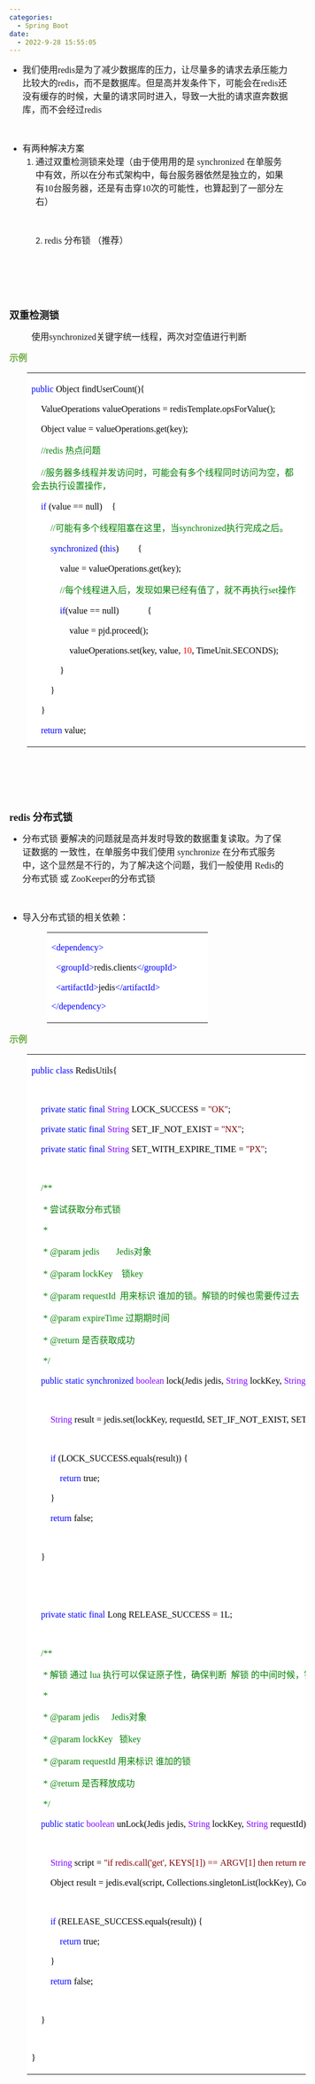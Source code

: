 ```yaml
---
categories:
  - Spring Boot
date:
  - 2022-9-28 15:55:05
---
```


<ul style="list-style-type:disc">
    <li><span style="font-size:12.0pt"><span style="font-family:&quot;Microsoft YaHei UI&quot;">我们使用</span></span><span
            style="font-size:12.0pt"><span style="font-family:&quot;Comic Sans MS&quot;">redis</span></span><span
            style="font-size:12.0pt"><span
                style="font-family:&quot;Microsoft YaHei UI&quot;">是为了减少数据库的压力，让尽量多的请求去承压能力比较大的</span></span><span
            style="font-size:12.0pt"><span style="font-family:&quot;Comic Sans MS&quot;">redis</span></span><span
            style="font-size:12.0pt"><span
                style="font-family:&quot;Microsoft YaHei UI&quot;">，而不是数据库。但是高并发条件下，可能会在</span></span><span
            style="font-size:12.0pt"><span style="font-family:&quot;Comic Sans MS&quot;">redis</span></span><span
            style="font-size:12.0pt"><span
                style="font-family:&quot;Microsoft YaHei UI&quot;">还没有缓存的时候，大量的请求同时进入，导致一大批的请求直奔数据库，而不会经过</span></span><span
            style="font-size:12.0pt"><span style="font-family:&quot;Comic Sans MS&quot;">redis</span></span></li>
</ul>
<p><span style="font-size:12.0pt"><span style="font-family:&quot;Comic Sans MS&quot;">&nbsp;</span></span></p>
<ul style="list-style-type:disc">
    <li><span style="font-size:12.0pt"><span style="font-family:&quot;Microsoft YaHei UI&quot;">有两种解决方案</span></span>
        <ol style="list-style-type:decimal">
            <li value="1"><span style="font-size:12.0pt"><span
                        style="font-family:&quot;Microsoft YaHei UI&quot;">通过双重检测锁来处理（由于使用用的是</span></span><span
                    style="font-size:12.0pt"><span style="font-family:&quot;Comic Sans MS&quot;"> synchronized
                    </span></span><span style="font-size:12.0pt"><span
                        style="font-family:&quot;Microsoft YaHei UI&quot;">在单服务中有效，所以在分布式架构中，每台服务器依然是独立的，如果有</span></span><span
                    style="font-size:12.0pt"><span style="font-family:&quot;Comic Sans MS&quot;">10</span></span><span
                    style="font-size:12.0pt"><span
                        style="font-family:&quot;Microsoft YaHei UI&quot;">台服务器，还是有击穿</span></span><span
                    style="font-size:12.0pt"><span style="font-family:&quot;Comic Sans MS&quot;">10</span></span><span
                    style="font-size:12.0pt"><span
                        style="font-family:&quot;Microsoft YaHei UI&quot;">次的可能性，也算起到了一部分左右）</span></span></li>
        </ol>
    </li>
</ul>
<p><span style="font-size:12.0pt"><span style="font-family:&quot;Comic Sans MS&quot;">&nbsp;</span></span></p>
<ol style="list-style-type: decimal; margin-left: 40px;">
    <li value="2"><span style="font-size:12.0pt"><span
                style="font-family:&quot;Comic Sans MS&quot;">red</span></span><span style="font-size:12.0pt"><span
                style="font-family:&quot;Comic Sans MS&quot;">is </span></span><span style="font-size:12.0pt"><span
                style="font-family:&quot;Microsoft YaHei UI&quot;">分布锁 （推荐）</span></span></li>
</ol>
<p><span style="font-size:12.0pt"><span style="font-family:&quot;Comic Sans MS&quot;">&nbsp;</span></span></p>
<p><span style="font-size:12.0pt"><span style="font-family:&quot;Comic Sans MS&quot;">&nbsp;</span></span></p>
<p><span style="font-size:12.0pt"><span style="font-family:&quot;Comic Sans MS&quot;">&nbsp;</span></span></p>
<p><span style="font-size:13.5pt"><span
            style="font-family:&quot;Microsoft YaHei UI&quot;"><strong>双重检测锁</strong></span></span></p>
<p style="margin-left: 40px;"><span style="font-size:12.0pt"><span
            style="font-family:&quot;Microsoft YaHei UI&quot;">使用</span><span
            style="font-family:&quot;Comic Sans MS&quot;">synchronized</span><span
            style="font-family:&quot;Microsoft YaHei UI&quot;">关键字统一线程，两次对空值进行判断</span></span></p>
<p><span style="font-size:12.0pt"><span style="font-family:&quot;Microsoft YaHei UI&quot;"><span
                style="color:#70ad47"><strong>示例</strong></span></span></span></p>
<table summary="" cellspacing="0"
    style="border-collapse:collapse; border-color:#a3a3a3; border-style:solid; border-width:0px; margin-left:32px"
    class=" cke_show_border">
    <tbody>
        <tr>
            <td
                style="background-color:white; border-bottom:0px; border-left:0px; border-right:0px; border-top:0px; vertical-align:top; width:6.7555in">
                <p><span style="font-size:12.0pt"><span style="font-family:&quot;Comic Sans MS&quot;"><span
                                style="color:blue">public</span></span>&nbsp;<span
                            style="font-family:&quot;Comic Sans MS&quot;"><span
                                style="color:black">Object</span></span>&nbsp;<span
                            style="font-family:&quot;Comic Sans MS&quot;"><span
                                style="color:black">findUserCount(){</span></span></span></p>
                <p><span style="font-size:12.0pt"><span style="color:black">&nbsp;&nbsp;&nbsp;&nbsp;<span
                                style="font-family:&quot;Comic Sans MS&quot;">ValueOperations</span>&nbsp;<span
                                style="font-family:&quot;Comic Sans MS&quot;">valueOperations</span>&nbsp;<span
                                style="font-family:&quot;Comic Sans MS&quot;">=</span>&nbsp;<span
                                style="font-family:&quot;Comic Sans MS&quot;">redisTemplate.opsForValue();</span></span></span>
                </p>
                <p><span style="font-size:12.0pt"><span style="color:black">&nbsp;&nbsp;&nbsp;&nbsp;<span
                                style="font-family:&quot;Comic Sans MS&quot;">Object</span>&nbsp;<span
                                style="font-family:&quot;Comic Sans MS&quot;">value</span>&nbsp;<span
                                style="font-family:&quot;Comic Sans MS&quot;">=</span>&nbsp;<span
                                style="font-family:&quot;Comic Sans MS&quot;">valueOperations.get(key);</span></span></span>
                </p>
                <p><span style="font-size:12.0pt">&nbsp;&nbsp;&nbsp;&nbsp;<span
                            style="font-family:&quot;Comic Sans MS&quot;"><span
                                style="color:green">//redis</span></span><span
                            style="font-family:&quot;Microsoft YaHei UI&quot;"><span
                                style="color:green">&nbsp;热点问题</span></span></span></p>
                <p><span style="font-size:12.0pt">&nbsp;&nbsp;&nbsp;&nbsp;<span
                            style="font-family:&quot;Comic Sans MS&quot;"><span
                                style="color:green">//</span></span><span
                            style="font-family:&quot;Microsoft YaHei UI&quot;"><span
                                style="color:green">服务器多线程并发访问时，可能会有多个线程同时访问为空，都会去执行设置操作，</span></span></span></p>
                <p><span style="font-size:12.0pt">&nbsp;&nbsp;&nbsp;&nbsp;<span
                            style="font-family:&quot;Comic Sans MS&quot;"><span
                                style="color:blue">if</span></span>&nbsp;<span
                            style="font-family:&quot;Comic Sans MS&quot;"><span
                                style="color:black">(value</span></span>&nbsp;<span
                            style="font-family:&quot;Comic Sans MS&quot;"><span
                                style="color:black">==</span></span>&nbsp;<span
                            style="font-family:&quot;Comic Sans MS&quot;"><span
                                style="color:black">null)</span></span>&nbsp;&nbsp;&nbsp;&nbsp;<span
                            style="font-family:&quot;Comic Sans MS&quot;"><span
                                style="color:black">{</span></span></span></p>
                <p><span style="font-size:12.0pt">&nbsp;&nbsp;&nbsp;&nbsp;&nbsp;&nbsp;&nbsp;&nbsp;<span
                            style="font-family:&quot;Comic Sans MS&quot;"><span
                                style="color:green">//</span></span><span
                            style="font-family:&quot;Microsoft YaHei UI&quot;"><span
                                style="color:green">可能有多个线程阻塞在这里，当</span></span><span
                            style="font-family:&quot;Comic Sans MS&quot;"><span
                                style="color:green">synchronized</span></span><span
                            style="font-family:&quot;Microsoft YaHei UI&quot;"><span
                                style="color:green">执行完成之后。</span></span></span></p>
                <p><span style="font-size:12.0pt">&nbsp;&nbsp;&nbsp;&nbsp;&nbsp;&nbsp;&nbsp;&nbsp;<span
                            style="font-family:&quot;Comic Sans MS&quot;"><span
                                style="color:blue">synchronized</span></span>&nbsp;<span
                            style="font-family:&quot;Comic Sans MS&quot;"><span style="color:black">(</span></span><span
                            style="font-family:&quot;Comic Sans MS&quot;"><span
                                style="color:blue">this</span></span><span
                            style="font-family:&quot;Comic Sans MS&quot;"><span
                                style="color:black">)</span></span>&nbsp;&nbsp;&nbsp;&nbsp;&nbsp;&nbsp;&nbsp;&nbsp;<span
                            style="font-family:&quot;Comic Sans MS&quot;"><span
                                style="color:black">{</span></span></span></p>
                <p><span style="font-size:12.0pt"><span
                            style="color:black">&nbsp;&nbsp;&nbsp;&nbsp;&nbsp;&nbsp;&nbsp;&nbsp;&nbsp;&nbsp;&nbsp;&nbsp;<span
                                style="font-family:&quot;Comic Sans MS&quot;">value</span>&nbsp;<span
                                style="font-family:&quot;Comic Sans MS&quot;">=</span>&nbsp;<span
                                style="font-family:&quot;Comic Sans MS&quot;">valueOperations.get(key);</span></span></span>
                </p>
                <p><span style="font-size:12.0pt">&nbsp;&nbsp;&nbsp;&nbsp;&nbsp;&nbsp;&nbsp;&nbsp;&nbsp;&nbsp;&nbsp;&nbsp;<span
                            style="font-family:&quot;Comic Sans MS&quot;"><span
                                style="color:green">//</span></span><span
                            style="font-family:&quot;Microsoft YaHei UI&quot;"><span
                                style="color:green">每个线程进入后，发现如果已经有值了，就不再执行</span></span><span
                            style="font-family:&quot;Comic Sans MS&quot;"><span
                                style="color:green">set</span></span><span
                            style="font-family:&quot;Microsoft YaHei UI&quot;"><span
                                style="color:green">操作</span></span></span></p>
                <p><span style="font-size:12.0pt">&nbsp;&nbsp;&nbsp;&nbsp;&nbsp;&nbsp;&nbsp;&nbsp;&nbsp;&nbsp;&nbsp;&nbsp;<span
                            style="font-family:&quot;Comic Sans MS&quot;"><span style="color:blue">if</span></span><span
                            style="font-family:&quot;Comic Sans MS&quot;"><span
                                style="color:black">(value</span></span>&nbsp;<span
                            style="font-family:&quot;Comic Sans MS&quot;"><span
                                style="color:black">==</span></span>&nbsp;<span
                            style="font-family:&quot;Comic Sans MS&quot;"><span
                                style="color:black">null)</span></span>&nbsp;&nbsp;&nbsp;&nbsp;&nbsp;&nbsp;&nbsp;&nbsp;&nbsp;&nbsp;&nbsp;&nbsp;<span
                            style="font-family:&quot;Comic Sans MS&quot;"><span
                                style="color:black">{</span></span></span></p>
                <p><span style="font-size:12.0pt"><span
                            style="color:black">&nbsp;&nbsp;&nbsp;&nbsp;&nbsp;&nbsp;&nbsp;&nbsp;&nbsp;&nbsp;&nbsp;&nbsp;&nbsp;&nbsp;&nbsp;&nbsp;<span
                                style="font-family:&quot;Comic Sans MS&quot;">value</span>&nbsp;<span
                                style="font-family:&quot;Comic Sans MS&quot;">=</span>&nbsp;<span
                                style="font-family:&quot;Comic Sans MS&quot;">pjd.proceed();</span></span></span></p>
                <p><span style="font-size:12.0pt">&nbsp;&nbsp;&nbsp;&nbsp;&nbsp;&nbsp;&nbsp;&nbsp;&nbsp;&nbsp;&nbsp;&nbsp;&nbsp;&nbsp;&nbsp;&nbsp;<span
                            style="font-family:&quot;Comic Sans MS&quot;"><span
                                style="color:black">valueOperations.set(key,</span></span>&nbsp;<span
                            style="font-family:&quot;Comic Sans MS&quot;"><span
                                style="color:black">value,</span></span>&nbsp;<span
                            style="font-family:&quot;Comic Sans MS&quot;"><span style="color:red">10</span></span><span
                            style="font-family:&quot;Comic Sans MS&quot;"><span
                                style="color:black">,</span></span>&nbsp;<span
                            style="font-family:&quot;Comic Sans MS&quot;"><span
                                style="color:black">TimeUnit.SECONDS);</span></span></span></p>
                <p><span style="font-size:12.0pt"><span
                            style="color:black">&nbsp;&nbsp;&nbsp;&nbsp;&nbsp;&nbsp;&nbsp;&nbsp;&nbsp;&nbsp;&nbsp;&nbsp;<span
                                style="font-family:&quot;Comic Sans MS&quot;">}</span></span></span></p>
                <p><span style="font-size:12.0pt"><span
                            style="color:black">&nbsp;&nbsp;&nbsp;&nbsp;&nbsp;&nbsp;&nbsp;&nbsp;<span
                                style="font-family:&quot;Comic Sans MS&quot;">}</span></span></span></p>
                <p><span style="font-size:12.0pt"><span style="color:black">&nbsp;&nbsp;&nbsp;&nbsp;<span
                                style="font-family:&quot;Comic Sans MS&quot;">}</span></span></span></p>
                <p><span style="font-size:12.0pt">&nbsp;&nbsp;&nbsp;&nbsp;<span
                            style="font-family:&quot;Comic Sans MS&quot;"><span
                                style="color:blue">return</span></span>&nbsp;<span
                            style="font-family:&quot;Comic Sans MS&quot;"><span
                                style="color:black">value;</span></span></span></p>
            </td>
        </tr>
    </tbody>
</table>
<p><span style="font-size:12.0pt"><span style="font-family:&quot;Comic Sans MS&quot;"><span
                style="color:#70ad47">&nbsp;</span></span></span></p>
<p><span style="font-size:12.0pt"><span style="font-family:&quot;Comic Sans MS&quot;"><span
                style="color:#70ad47">&nbsp;</span></span></span></p>
<p><span style="font-size:12.0pt"><span style="font-family:&quot;Comic Sans MS&quot;"><span
                style="color:#70ad47">&nbsp;</span></span></span></p>
<p><span style="font-size:13.5pt"><strong><span style="font-family:&quot;Comic Sans MS&quot;">redis
            </span></strong><strong><span style="font-family:&quot;Microsoft YaHei UI&quot;">分布式锁</span></strong></span>
</p>
<ul style="list-style-type:disc">
    <li><span style="font-size:12.0pt"><span style="font-family:&quot;Microsoft YaHei UI&quot;">分布式锁
                要解决的问题就是高并发时导致的数据重复读取。为了保证数据的 一致性，在单服务中我们使用</span></span><span style="font-size:12.0pt"><span
                style="font-family:&quot;Comic Sans MS&quot;"> synchronize </span></span><span
            style="font-size:12.0pt"><span
                style="font-family:&quot;Microsoft YaHei UI&quot;">在分布式服务中，这个显然是不行的，为了解决这个问题，我们一般使用</span></span><span
            style="font-size:12.0pt"><span style="font-family:&quot;Comic Sans MS&quot;"> Redis</span></span><span
            style="font-size:12.0pt"><span style="font-family:&quot;Microsoft YaHei UI&quot;">的分布式锁 或</span></span><span
            style="font-size:12.0pt"><span style="font-family:&quot;Comic Sans MS&quot;"> ZooKeeper</span></span><span
            style="font-size:12.0pt"><span style="font-family:&quot;Microsoft YaHei UI&quot;">的分布式锁</span></span></li>
</ul>
<p><span style="font-size:12.0pt"><span style="font-family:&quot;Comic Sans MS&quot;">&nbsp;</span></span></p>
<ul style="list-style-type:disc">
    <li><span style="font-size:12.0pt"><span
                style="font-family:&quot;Microsoft YaHei UI&quot;">导入分布式锁的相关依赖：</span></span></li>
</ul>
<table summary="" cellspacing="0"
    style="border-collapse:collapse; border-color:#a3a3a3; border-style:solid; border-width:0px; margin-left:68px"
    class=" cke_show_border">
    <tbody>
        <tr>
            <td
                style="background-color:white; border-bottom:0px; border-left:0px; border-right:0px; border-top:0px; vertical-align:top; width:2.8687in">
                <p><span style="font-size:12.0pt"><span style="font-family:&quot;Comic Sans MS&quot;"><span
                                style="color:blue">&lt;dependency&gt;</span></span></span></p>
                <p><span style="font-size:12.0pt">&nbsp;&nbsp;<span style="font-family:&quot;Comic Sans MS&quot;"><span
                                style="color:blue">&lt;groupId&gt;</span></span><span
                            style="font-family:&quot;Comic Sans MS&quot;"><span
                                style="color:black">redis.clients</span></span><span
                            style="font-family:&quot;Comic Sans MS&quot;"><span
                                style="color:blue">&lt;/groupId&gt;</span></span></span></p>
                <p><span style="font-size:12.0pt">&nbsp;&nbsp;<span style="font-family:&quot;Comic Sans MS&quot;"><span
                                style="color:blue">&lt;artifactId&gt;</span></span><span
                            style="font-family:&quot;Comic Sans MS&quot;"><span
                                style="color:black">jedis</span></span><span
                            style="font-family:&quot;Comic Sans MS&quot;"><span
                                style="color:blue">&lt;/artifactId&gt;</span></span></span></p>
                <p><span style="font-size:12.0pt"><span style="font-family:&quot;Comic Sans MS&quot;"><span
                                style="color:blue">&lt;/dependency&gt;</span></span></span></p>
            </td>
        </tr>
    </tbody>
</table>
<p><span style="font-size:12.0pt"><span style="font-family:&quot;Microsoft YaHei UI&quot;"><span
                style="color:#70ad47"><strong>示例</strong></span></span></span></p>
<table summary="" cellspacing="0"
    style="border-collapse:collapse; border-color:#a3a3a3; border-style:solid; border-width:0px; margin-left:32px"
    class=" cke_show_border">
    <tbody>
        <tr>
            <td
                style="background-color:white; border-bottom:0px; border-left:0px; border-right:0px; border-top:0px; vertical-align:top; width:8.8965in">
                <p><span style="font-size:12.0pt"><span style="font-family:&quot;Comic Sans MS&quot;"><span
                                style="color:blue">public</span></span>&nbsp;<span
                            style="font-family:&quot;Comic Sans MS&quot;"><span
                                style="color:blue">class</span></span>&nbsp;<span
                            style="font-family:&quot;Comic Sans MS&quot;"><span
                                style="color:black">RedisUtils{</span></span></span></p>
                <p><span style="font-size:12.0pt"><span
                            style="font-family:&quot;Comic Sans MS&quot;">&nbsp;</span></span></p>
                <p><span style="font-size:12.0pt">&nbsp;&nbsp;&nbsp;&nbsp;<span
                            style="font-family:&quot;Comic Sans MS&quot;"><span
                                style="color:blue">private</span></span>&nbsp;<span
                            style="font-family:&quot;Comic Sans MS&quot;"><span
                                style="color:blue">static</span></span>&nbsp;<span
                            style="font-family:&quot;Comic Sans MS&quot;"><span
                                style="color:blue">final</span></span>&nbsp;<span
                            style="font-family:&quot;Comic Sans MS&quot;"><span
                                style="color:#8000ff">String</span></span>&nbsp;<span
                            style="font-family:&quot;Comic Sans MS&quot;"><span
                                style="color:black">LOCK_SUCCESS</span></span>&nbsp;<span
                            style="font-family:&quot;Comic Sans MS&quot;"><span
                                style="color:black">=</span></span>&nbsp;<span
                            style="font-family:&quot;Comic Sans MS&quot;"><span
                                style="color:maroon">"OK"</span></span><span
                            style="font-family:&quot;Comic Sans MS&quot;"><span
                                style="color:black">;</span></span></span></p>
                <p><span style="font-size:12.0pt">&nbsp;&nbsp;&nbsp;&nbsp;<span
                            style="font-family:&quot;Comic Sans MS&quot;"><span
                                style="color:blue">private</span></span>&nbsp;<span
                            style="font-family:&quot;Comic Sans MS&quot;"><span
                                style="color:blue">static</span></span>&nbsp;<span
                            style="font-family:&quot;Comic Sans MS&quot;"><span
                                style="color:blue">final</span></span>&nbsp;<span
                            style="font-family:&quot;Comic Sans MS&quot;"><span
                                style="color:#8000ff">String</span></span>&nbsp;<span
                            style="font-family:&quot;Comic Sans MS&quot;"><span
                                style="color:black">SET_IF_NOT_EXIST</span></span>&nbsp;<span
                            style="font-family:&quot;Comic Sans MS&quot;"><span
                                style="color:black">=</span></span>&nbsp;<span
                            style="font-family:&quot;Comic Sans MS&quot;"><span
                                style="color:maroon">"NX"</span></span><span
                            style="font-family:&quot;Comic Sans MS&quot;"><span
                                style="color:black">;</span></span></span></p>
                <p><span style="font-size:12.0pt">&nbsp;&nbsp;&nbsp;&nbsp;<span
                            style="font-family:&quot;Comic Sans MS&quot;"><span
                                style="color:blue">private</span></span>&nbsp;<span
                            style="font-family:&quot;Comic Sans MS&quot;"><span
                                style="color:blue">static</span></span>&nbsp;<span
                            style="font-family:&quot;Comic Sans MS&quot;"><span
                                style="color:blue">final</span></span>&nbsp;<span
                            style="font-family:&quot;Comic Sans MS&quot;"><span
                                style="color:#8000ff">String</span></span>&nbsp;<span
                            style="font-family:&quot;Comic Sans MS&quot;"><span
                                style="color:black">SET_WITH_EXPIRE_TIME</span></span>&nbsp;<span
                            style="font-family:&quot;Comic Sans MS&quot;"><span
                                style="color:black">=</span></span>&nbsp;<span
                            style="font-family:&quot;Comic Sans MS&quot;"><span
                                style="color:maroon">"PX"</span></span><span
                            style="font-family:&quot;Comic Sans MS&quot;"><span
                                style="color:black">;</span></span></span></p>
                <p><span style="font-size:12.0pt"><span
                            style="font-family:&quot;Comic Sans MS&quot;">&nbsp;</span></span></p>
                <p><span style="font-size:12.0pt">&nbsp;&nbsp;&nbsp;&nbsp;<span
                            style="font-family:&quot;Comic Sans MS&quot;"><span
                                style="color:green">/**</span></span></span></p>
                <p><span style="font-size:12.0pt"><span style="color:green">&nbsp;&nbsp;&nbsp;&nbsp;&nbsp;<span
                                style="font-family:&quot;Comic Sans MS&quot;">*</span><span
                                style="font-family:&quot;Microsoft YaHei UI&quot;">&nbsp;尝试获取分布式锁</span></span></span>
                </p>
                <p><span style="font-size:12.0pt"><span style="color:green">&nbsp;&nbsp;&nbsp;&nbsp;&nbsp;<span
                                style="font-family:&quot;Comic Sans MS&quot;">*</span></span></span></p>
                <p><span style="font-size:12.0pt"><span style="color:green">&nbsp;&nbsp;&nbsp;&nbsp;&nbsp;<span
                                style="font-family:&quot;Comic Sans MS&quot;">*</span>&nbsp;<span
                                style="font-family:&quot;Comic Sans MS&quot;">@param</span>&nbsp;<span
                                style="font-family:&quot;Comic Sans MS&quot;">jedis</span>&nbsp;&nbsp;&nbsp;&nbsp;&nbsp;&nbsp;&nbsp;<span
                                style="font-family:&quot;Comic Sans MS&quot;">Jedis</span><span
                                style="font-family:&quot;Microsoft YaHei UI&quot;">对象</span></span></span></p>
                <p><span style="font-size:12.0pt"><span style="color:green">&nbsp;&nbsp;&nbsp;&nbsp;&nbsp;<span
                                style="font-family:&quot;Comic Sans MS&quot;">*</span>&nbsp;<span
                                style="font-family:&quot;Comic Sans MS&quot;">@param</span>&nbsp;<span
                                style="font-family:&quot;Comic Sans MS&quot;">lockKey</span><span
                                style="font-family:&quot;Microsoft YaHei UI&quot;">&nbsp;&nbsp;&nbsp;&nbsp;锁</span><span
                                style="font-family:&quot;Comic Sans MS&quot;">key</span></span></span></p>
                <p><span style="font-size:12.0pt"><span style="color:green">&nbsp;&nbsp;&nbsp;&nbsp;&nbsp;<span
                                style="font-family:&quot;Comic Sans MS&quot;">*</span>&nbsp;<span
                                style="font-family:&quot;Comic Sans MS&quot;">@param</span>&nbsp;<span
                                style="font-family:&quot;Comic Sans MS&quot;">requestId</span><span
                                style="font-family:&quot;Microsoft YaHei UI&quot;">&nbsp;&nbsp;用来标识&nbsp;谁加的锁。解锁的时候也需要传过去</span></span></span>
                </p>
                <p><span style="font-size:12.0pt"><span style="color:green">&nbsp;&nbsp;&nbsp;&nbsp;&nbsp;<span
                                style="font-family:&quot;Comic Sans MS&quot;">*</span>&nbsp;<span
                                style="font-family:&quot;Comic Sans MS&quot;">@param</span>&nbsp;<span
                                style="font-family:&quot;Comic Sans MS&quot;">expireTime</span><span
                                style="font-family:&quot;Microsoft YaHei UI&quot;">&nbsp;过期期时间</span></span></span></p>
                <p><span style="font-size:12.0pt"><span style="color:green">&nbsp;&nbsp;&nbsp;&nbsp;&nbsp;<span
                                style="font-family:&quot;Comic Sans MS&quot;">*</span>&nbsp;<span
                                style="font-family:&quot;Comic Sans MS&quot;">@return</span><span
                                style="font-family:&quot;Microsoft YaHei UI&quot;">&nbsp;是否获取成功</span></span></span></p>
                <p><span style="font-size:12.0pt"><span style="color:green">&nbsp;&nbsp;&nbsp;&nbsp;&nbsp;<span
                                style="font-family:&quot;Comic Sans MS&quot;">*/</span></span></span></p>
                <p><span style="font-size:12.0pt">&nbsp;&nbsp;&nbsp;&nbsp;<span
                            style="font-family:&quot;Comic Sans MS&quot;"><span
                                style="color:blue">public</span></span>&nbsp;<span
                            style="font-family:&quot;Comic Sans MS&quot;"><span
                                style="color:blue">static</span></span>&nbsp;<span
                            style="font-family:&quot;Comic Sans MS&quot;"><span
                                style="color:blue">synchronized</span></span>&nbsp;<span
                            style="font-family:&quot;Comic Sans MS&quot;"><span
                                style="color:#8000ff">boolean</span></span>&nbsp;<span
                            style="font-family:&quot;Comic Sans MS&quot;"><span
                                style="color:black">lock(Jedis</span></span>&nbsp;<span
                            style="font-family:&quot;Comic Sans MS&quot;"><span
                                style="color:black">jedis,</span></span>&nbsp;<span
                            style="font-family:&quot;Comic Sans MS&quot;"><span
                                style="color:#8000ff">String</span></span>&nbsp;<span
                            style="font-family:&quot;Comic Sans MS&quot;"><span
                                style="color:black">lockKey,</span></span>&nbsp;<span
                            style="font-family:&quot;Comic Sans MS&quot;"><span
                                style="color:#8000ff">String</span></span>&nbsp;<span
                            style="font-family:&quot;Comic Sans MS&quot;"><span
                                style="color:black">requestId,</span></span>&nbsp;<span
                            style="font-family:&quot;Comic Sans MS&quot;"><span
                                style="color:#8000ff">int</span></span>&nbsp;<span
                            style="font-family:&quot;Comic Sans MS&quot;"><span
                                style="color:black">expireTime)</span></span>&nbsp;<span
                            style="font-family:&quot;Comic Sans MS&quot;"><span
                                style="color:black">{</span></span></span></p>
                <p><span style="font-size:12.0pt"><span
                            style="font-family:&quot;Comic Sans MS&quot;">&nbsp;</span></span></p>
                <p><span style="font-size:12.0pt">&nbsp;&nbsp;&nbsp;&nbsp;&nbsp;&nbsp;&nbsp;&nbsp;<span
                            style="font-family:&quot;Comic Sans MS&quot;"><span
                                style="color:#8000ff">String</span></span>&nbsp;<span
                            style="font-family:&quot;Comic Sans MS&quot;"><span
                                style="color:black">result</span></span>&nbsp;<span
                            style="font-family:&quot;Comic Sans MS&quot;"><span
                                style="color:black">=</span></span>&nbsp;<span
                            style="font-family:&quot;Comic Sans MS&quot;"><span
                                style="color:black">jedis.set(lockKey,</span></span>&nbsp;<span
                            style="font-family:&quot;Comic Sans MS&quot;"><span
                                style="color:black">requestId,</span></span>&nbsp;<span
                            style="font-family:&quot;Comic Sans MS&quot;"><span
                                style="color:black">SET_IF_NOT_EXIST,</span></span>&nbsp;<span
                            style="font-family:&quot;Comic Sans MS&quot;"><span
                                style="color:black">SET_WITH_EXPIRE_TIME,</span></span>&nbsp;<span
                            style="font-family:&quot;Comic Sans MS&quot;"><span
                                style="color:black">expireTime);</span></span></span></p>
                <p><span style="font-size:12.0pt"><span
                            style="font-family:&quot;Comic Sans MS&quot;">&nbsp;</span></span></p>
                <p><span style="font-size:12.0pt">&nbsp;&nbsp;&nbsp;&nbsp;&nbsp;&nbsp;&nbsp;&nbsp;<span
                            style="font-family:&quot;Comic Sans MS&quot;"><span
                                style="color:blue">if</span></span>&nbsp;<span
                            style="font-family:&quot;Comic Sans MS&quot;"><span
                                style="color:black">(LOCK_SUCCESS.equals(result))</span></span>&nbsp;<span
                            style="font-family:&quot;Comic Sans MS&quot;"><span
                                style="color:black">{</span></span></span></p>
                <p><span style="font-size:12.0pt">&nbsp;&nbsp;&nbsp;&nbsp;&nbsp;&nbsp;&nbsp;&nbsp;&nbsp;&nbsp;&nbsp;&nbsp;<span
                            style="font-family:&quot;Comic Sans MS&quot;"><span
                                style="color:blue">return</span></span>&nbsp;<span
                            style="font-family:&quot;Comic Sans MS&quot;"><span
                                style="color:black">true;</span></span></span></p>
                <p><span style="font-size:12.0pt"><span
                            style="color:black">&nbsp;&nbsp;&nbsp;&nbsp;&nbsp;&nbsp;&nbsp;&nbsp;<span
                                style="font-family:&quot;Comic Sans MS&quot;">}</span></span></span></p>
                <p><span style="font-size:12.0pt">&nbsp;&nbsp;&nbsp;&nbsp;&nbsp;&nbsp;&nbsp;&nbsp;<span
                            style="font-family:&quot;Comic Sans MS&quot;"><span
                                style="color:blue">return</span></span>&nbsp;<span
                            style="font-family:&quot;Comic Sans MS&quot;"><span
                                style="color:black">false;</span></span></span></p>
                <p><span style="font-size:12.0pt"><span
                            style="font-family:&quot;Comic Sans MS&quot;">&nbsp;</span></span></p>
                <p><span style="font-size:12.0pt"><span style="color:black">&nbsp;&nbsp;&nbsp;&nbsp;<span
                                style="font-family:&quot;Comic Sans MS&quot;">}</span></span></span></p>
                <p><span style="font-size:12.0pt"><span
                            style="font-family:&quot;Comic Sans MS&quot;">&nbsp;</span></span></p>
                <p><span style="font-size:12.0pt"><span
                            style="font-family:&quot;Comic Sans MS&quot;">&nbsp;</span></span></p>
                <p><span style="font-size:12.0pt">&nbsp;&nbsp;&nbsp;&nbsp;<span
                            style="font-family:&quot;Comic Sans MS&quot;"><span
                                style="color:blue">private</span></span>&nbsp;<span
                            style="font-family:&quot;Comic Sans MS&quot;"><span
                                style="color:blue">static</span></span>&nbsp;<span
                            style="font-family:&quot;Comic Sans MS&quot;"><span
                                style="color:blue">final</span></span>&nbsp;<span
                            style="font-family:&quot;Comic Sans MS&quot;"><span
                                style="color:black">Long</span></span>&nbsp;<span
                            style="font-family:&quot;Comic Sans MS&quot;"><span
                                style="color:black">RELEASE_SUCCESS</span></span>&nbsp;<span
                            style="font-family:&quot;Comic Sans MS&quot;"><span
                                style="color:black">=</span></span>&nbsp;<span
                            style="font-family:&quot;Comic Sans MS&quot;"><span
                                style="color:black">1L;</span></span></span></p>
                <p><span style="font-size:12.0pt"><span
                            style="font-family:&quot;Comic Sans MS&quot;">&nbsp;</span></span></p>
                <p><span style="font-size:12.0pt">&nbsp;&nbsp;&nbsp;&nbsp;<span
                            style="font-family:&quot;Comic Sans MS&quot;"><span
                                style="color:green">/**</span></span></span></p>
                <p><span style="font-size:12.0pt"><span style="color:green">&nbsp;&nbsp;&nbsp;&nbsp;&nbsp;<span
                                style="font-family:&quot;Comic Sans MS&quot;">*</span><span
                                style="font-family:&quot;Microsoft YaHei UI&quot;">&nbsp;解锁&nbsp;通过&nbsp;</span><span
                                style="font-family:&quot;Comic Sans MS&quot;">lua</span><span
                                style="font-family:&quot;Microsoft YaHei UI&quot;">&nbsp;执行可以保证原子性，确保判断&nbsp;&nbsp;解锁&nbsp;的中间时候，锁过期，导致误解别人锁的情况。</span></span></span>
                </p>
                <p><span style="font-size:12.0pt"><span style="color:green">&nbsp;&nbsp;&nbsp;&nbsp;&nbsp;<span
                                style="font-family:&quot;Comic Sans MS&quot;">*</span></span></span></p>
                <p><span style="font-size:12.0pt"><span style="color:green">&nbsp;&nbsp;&nbsp;&nbsp;&nbsp;<span
                                style="font-family:&quot;Comic Sans MS&quot;">*</span>&nbsp;<span
                                style="font-family:&quot;Comic Sans MS&quot;">@param</span>&nbsp;<span
                                style="font-family:&quot;Comic Sans MS&quot;">jedis</span>&nbsp;&nbsp;&nbsp;&nbsp;&nbsp;<span
                                style="font-family:&quot;Comic Sans MS&quot;">Jedis</span><span
                                style="font-family:&quot;Microsoft YaHei UI&quot;">对象</span></span></span></p>
                <p><span style="font-size:12.0pt"><span style="color:green">&nbsp;&nbsp;&nbsp;&nbsp;&nbsp;<span
                                style="font-family:&quot;Comic Sans MS&quot;">*</span>&nbsp;<span
                                style="font-family:&quot;Comic Sans MS&quot;">@param</span>&nbsp;<span
                                style="font-family:&quot;Comic Sans MS&quot;">lockKey</span><span
                                style="font-family:&quot;Microsoft YaHei UI&quot;">&nbsp;&nbsp;&nbsp;锁</span><span
                                style="font-family:&quot;Comic Sans MS&quot;">key</span></span></span></p>
                <p><span style="font-size:12.0pt"><span style="color:green">&nbsp;&nbsp;&nbsp;&nbsp;&nbsp;<span
                                style="font-family:&quot;Comic Sans MS&quot;">*</span>&nbsp;<span
                                style="font-family:&quot;Comic Sans MS&quot;">@param</span>&nbsp;<span
                                style="font-family:&quot;Comic Sans MS&quot;">requestId</span><span
                                style="font-family:&quot;Microsoft YaHei UI&quot;">&nbsp;用来标识&nbsp;谁加的锁</span></span></span>
                </p>
                <p><span style="font-size:12.0pt"><span style="color:green">&nbsp;&nbsp;&nbsp;&nbsp;&nbsp;<span
                                style="font-family:&quot;Comic Sans MS&quot;">*</span>&nbsp;<span
                                style="font-family:&quot;Comic Sans MS&quot;">@return</span><span
                                style="font-family:&quot;Microsoft YaHei UI&quot;">&nbsp;是否释放成功</span></span></span></p>
                <p><span style="font-size:12.0pt"><span style="color:green">&nbsp;&nbsp;&nbsp;&nbsp;&nbsp;<span
                                style="font-family:&quot;Comic Sans MS&quot;">*/</span></span></span></p>
                <p><span style="font-size:12.0pt">&nbsp;&nbsp;&nbsp;&nbsp;<span
                            style="font-family:&quot;Comic Sans MS&quot;"><span
                                style="color:blue">public</span></span>&nbsp;<span
                            style="font-family:&quot;Comic Sans MS&quot;"><span
                                style="color:blue">static</span></span>&nbsp;<span
                            style="font-family:&quot;Comic Sans MS&quot;"><span
                                style="color:#8000ff">boolean</span></span>&nbsp;<span
                            style="font-family:&quot;Comic Sans MS&quot;"><span
                                style="color:black">unLock(Jedis</span></span>&nbsp;<span
                            style="font-family:&quot;Comic Sans MS&quot;"><span
                                style="color:black">jedis,</span></span>&nbsp;<span
                            style="font-family:&quot;Comic Sans MS&quot;"><span
                                style="color:#8000ff">String</span></span>&nbsp;<span
                            style="font-family:&quot;Comic Sans MS&quot;"><span
                                style="color:black">lockKey,</span></span>&nbsp;<span
                            style="font-family:&quot;Comic Sans MS&quot;"><span
                                style="color:#8000ff">String</span></span>&nbsp;<span
                            style="font-family:&quot;Comic Sans MS&quot;"><span
                                style="color:black">requestId)</span></span>&nbsp;<span
                            style="font-family:&quot;Comic Sans MS&quot;"><span
                                style="color:black">{</span></span></span></p>
                <p><span style="font-size:12.0pt"><span
                            style="font-family:&quot;Comic Sans MS&quot;">&nbsp;</span></span></p>
                <p><span style="font-size:12.0pt">&nbsp;&nbsp;&nbsp;&nbsp;&nbsp;&nbsp;&nbsp;&nbsp;<span
                            style="font-family:&quot;Comic Sans MS&quot;"><span
                                style="color:#8000ff">String</span></span>&nbsp;<span
                            style="font-family:&quot;Comic Sans MS&quot;"><span
                                style="color:black">script</span></span>&nbsp;<span
                            style="font-family:&quot;Comic Sans MS&quot;"><span
                                style="color:black">=</span></span>&nbsp;<span
                            style="font-family:&quot;Comic Sans MS&quot;"><span
                                style="color:maroon">"if</span></span>&nbsp;<span
                            style="font-family:&quot;Comic Sans MS&quot;"><span
                                style="color:maroon">redis.call('get',</span></span>&nbsp;<span
                            style="font-family:&quot;Comic Sans MS&quot;"><span
                                style="color:maroon">KEYS[1])</span></span>&nbsp;<span
                            style="font-family:&quot;Comic Sans MS&quot;"><span
                                style="color:maroon">==</span></span>&nbsp;<span
                            style="font-family:&quot;Comic Sans MS&quot;"><span
                                style="color:maroon">ARGV[1]</span></span>&nbsp;<span
                            style="font-family:&quot;Comic Sans MS&quot;"><span
                                style="color:maroon">then</span></span>&nbsp;<span
                            style="font-family:&quot;Comic Sans MS&quot;"><span
                                style="color:maroon">return</span></span>&nbsp;<span
                            style="font-family:&quot;Comic Sans MS&quot;"><span
                                style="color:maroon">redis.call('del',</span></span>&nbsp;<span
                            style="font-family:&quot;Comic Sans MS&quot;"><span
                                style="color:maroon">KEYS[1])</span></span>&nbsp;<span
                            style="font-family:&quot;Comic Sans MS&quot;"><span
                                style="color:maroon">else</span></span>&nbsp;<span
                            style="font-family:&quot;Comic Sans MS&quot;"><span
                                style="color:maroon">return</span></span>&nbsp;<span
                            style="font-family:&quot;Comic Sans MS&quot;"><span
                                style="color:maroon">0</span></span>&nbsp;<span
                            style="font-family:&quot;Comic Sans MS&quot;"><span
                                style="color:maroon">end"</span></span><span
                            style="font-family:&quot;Comic Sans MS&quot;"><span
                                style="color:black">;</span></span></span></p>
                <p><span style="font-size:12.0pt"><span
                            style="color:black">&nbsp;&nbsp;&nbsp;&nbsp;&nbsp;&nbsp;&nbsp;&nbsp;<span
                                style="font-family:&quot;Comic Sans MS&quot;">Object</span>&nbsp;<span
                                style="font-family:&quot;Comic Sans MS&quot;">result</span>&nbsp;<span
                                style="font-family:&quot;Comic Sans MS&quot;">=</span>&nbsp;<span
                                style="font-family:&quot;Comic Sans MS&quot;">jedis.eval(script,</span>&nbsp;<span
                                style="font-family:&quot;Comic Sans MS&quot;">Collections.singletonList(lockKey),</span>&nbsp;<span
                                style="font-family:&quot;Comic Sans MS&quot;">Collections.singletonList(requestId));</span></span></span>
                </p>
                <p><span style="font-size:12.0pt"><span
                            style="font-family:&quot;Comic Sans MS&quot;">&nbsp;</span></span></p>
                <p><span style="font-size:12.0pt">&nbsp;&nbsp;&nbsp;&nbsp;&nbsp;&nbsp;&nbsp;&nbsp;<span
                            style="font-family:&quot;Comic Sans MS&quot;"><span
                                style="color:blue">if</span></span>&nbsp;<span
                            style="font-family:&quot;Comic Sans MS&quot;"><span
                                style="color:black">(RELEASE_SUCCESS.equals(result))</span></span>&nbsp;<span
                            style="font-family:&quot;Comic Sans MS&quot;"><span
                                style="color:black">{</span></span></span></p>
                <p><span style="font-size:12.0pt">&nbsp;&nbsp;&nbsp;&nbsp;&nbsp;&nbsp;&nbsp;&nbsp;&nbsp;&nbsp;&nbsp;&nbsp;<span
                            style="font-family:&quot;Comic Sans MS&quot;"><span
                                style="color:blue">return</span></span>&nbsp;<span
                            style="font-family:&quot;Comic Sans MS&quot;"><span
                                style="color:black">true;</span></span></span></p>
                <p><span style="font-size:12.0pt"><span
                            style="color:black">&nbsp;&nbsp;&nbsp;&nbsp;&nbsp;&nbsp;&nbsp;&nbsp;<span
                                style="font-family:&quot;Comic Sans MS&quot;">}</span></span></span></p>
                <p><span style="font-size:12.0pt">&nbsp;&nbsp;&nbsp;&nbsp;&nbsp;&nbsp;&nbsp;&nbsp;<span
                            style="font-family:&quot;Comic Sans MS&quot;"><span
                                style="color:blue">return</span></span>&nbsp;<span
                            style="font-family:&quot;Comic Sans MS&quot;"><span
                                style="color:black">false;</span></span></span></p>
                <p><span style="font-size:12.0pt"><span
                            style="font-family:&quot;Comic Sans MS&quot;">&nbsp;</span></span></p>
                <p><span style="font-size:12.0pt"><span style="color:black">&nbsp;&nbsp;&nbsp;&nbsp;<span
                                style="font-family:&quot;Comic Sans MS&quot;">}</span></span></span></p>
                <p><span style="font-size:12.0pt"><span
                            style="font-family:&quot;Comic Sans MS&quot;">&nbsp;</span></span></p>
                <p><span style="font-size:12.0pt"><span style="font-family:&quot;Comic Sans MS&quot;"><span
                                style="color:black">}</span></span></span></p>
            </td>
        </tr>
    </tbody>
</table>
<p><span style="font-size:12.0pt"><span style="font-family:&quot;Comic Sans MS&quot;">&nbsp;</span></span></p>
